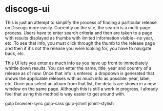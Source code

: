 # discogs-ui

This is just an attempt to simplify the process of finding a particular release on Discogs more easily.  Currently on the site, the search is a multi-page process. Users have to enter search criteria and then are taken to a page with results displayed as thumbs with limited information visible--no year, etc. To see that info, you must click through the thumb to the release page and then if it's not the release you were looking for, you have to navigate back, etc.

This UI lets you enter as much info as you have up front to immediately whittle down results.  You can enter the name, title, year and country of a release as of now.  Once that info is entered, a dropdown is generated that shows the applicable releases with as much info as possible: year, label, etc.  Once you select an album from that list, the details are shown in a new window on the same page.  Although this is still a work in progress, I already feel that using this method is way easier to get around with.

gulp
browser-sync
gulp-sass
gulp-jshint
jshint-stylish